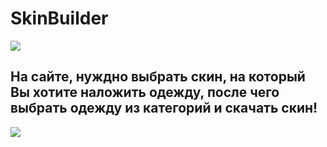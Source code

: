 <h1>SkinBuilder</h1>
<img src="https://github.com/skinbuildermd/skinbuildermd.github.io/assets/68651897/022cd39a-4d72-4a08-be9f-6d7870fc8025">

<h2>На сайте, нуждно выбрать скин, на который Вы хотите наложить одежду, после чего выбрать одежду из категорий и скачать скин!</h2>
<img src="https://github.com/skinbuildermd/skinbuildermd.github.io/assets/68651897/315ef24b-1380-4cd2-90dc-ae4ef97d3d33">
